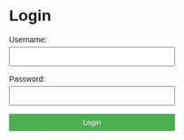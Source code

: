 <!DOCTYPE html>
<html lang="en">
<head>
    <meta charset="UTF-8">
    <meta name="viewport" content="width=device-width, initial-scale=1.0">
    <title>Secure Authentication System</title>
    <style>
        body {
            font-family: Arial, sans-serif;
            margin: 50px;
        }
        .auth-form {
            max-width: 300px;
            margin: auto;
        }
        .form-group {
            margin-bottom: 15px;
        }
        label {
            display: block;
            margin-bottom: 5px;
        }
        input {
            width: 100%;
            padding: 8px;
            box-sizing: border-box;
        }
        button {
            width: 100%;
            padding: 8px;
            background-color: #4CAF50;
            color: white;
            border: none;
            cursor: pointer;
        }
        button:hover {
            background-color: #45a049;
        }
    </style>
</head>
<body>

<div class="auth-form">
    <h1>Login</h1>
    <div class="form-group">
        <label for="username">Username:</label>
        <input type="text" id="username" required>
    </div>
    <div class="form-group">
        <label for="password">Password:</label>
        <input type="password" id="password" required>
    </div>
    <button type="button" onclick="login()">Login</button>
</div>

<script>
    async function login() {
        const username = document.getElementById('username').value;
        const password = document.getElementById('password').value;

        const hashedPassword = await hashPassword(password);

        const response = await fetch('https://your-backend-url.onrender.com/login', {
            method: 'POST',
            headers: {
                'Content-Type': 'application/json'
            },
            body: JSON.stringify({ username, password: hashedPassword })
        });

        const result = await response.json();
        if (result.success) {
            alert('Login successful!');
        } else {
            alert('Login failed: ' + result.message);
        }
    }

    async function hashPassword(password) {
        const encoder = new TextEncoder();
        const data = encoder.encode(password);
        const hashBuffer = await crypto.subtle.digest('SHA-256', data);
        const hashArray = Array.from(new Uint8Array(hashBuffer));
        return hashArray.map(b => b.toString(16).padStart(2, '0')).join('');
    }
</script>

</body>
</html>
